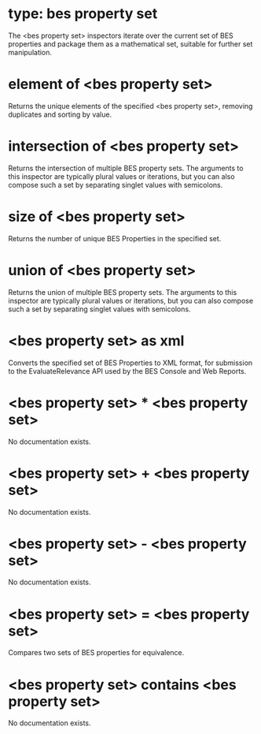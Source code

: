# type: bes property set

The &lt;bes property set&gt; inspectors iterate over the current set of BES properties and package them as a mathematical set, suitable for further set manipulation.

# element of &lt;bes property set&gt;

Returns the unique elements of the specified &lt;bes property set&gt;, removing duplicates and sorting by value.

# intersection of &lt;bes property set&gt;

Returns the intersection of multiple BES property sets. The arguments to this inspector are typically plural values or iterations, but you can also compose such a set by separating singlet values with semicolons.

# size of &lt;bes property set&gt;

Returns the number of unique BES Properties in the specified set.

# union of &lt;bes property set&gt;

Returns the union of multiple BES property sets. The arguments to this inspector are typically plural values or iterations, but you can also compose such a set by separating singlet values with semicolons.

# &lt;bes property set&gt; as xml

Converts the specified set of BES Properties to XML format, for submission to the EvaluateRelevance API used by the BES Console and Web Reports.

# &lt;bes property set&gt; * &lt;bes property set&gt;

No documentation exists.

# &lt;bes property set&gt; + &lt;bes property set&gt;

No documentation exists.

# &lt;bes property set&gt; - &lt;bes property set&gt;

No documentation exists.

# &lt;bes property set&gt; = &lt;bes property set&gt;

Compares two sets of BES properties for equivalence.

# &lt;bes property set&gt; contains &lt;bes property set&gt;

No documentation exists.
